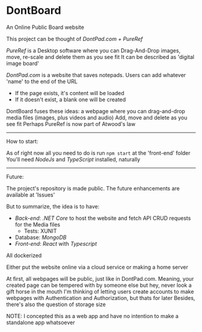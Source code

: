 # DontBoard
An Online Public Board website

This project can be thought of *DontPad.com + PureRef*

*PureRef* is a Desktop software where you can Drag-And-Drop images, move, re-scale and delete them as you see fit
It can be described as 'digital image board'

*DontPad.com* is a website that saves notepads. Users can add whatever 'name' to the end of the URL
  - If the page exists, it's content will be loaded
  - If it doesn't exist, a blank one will be created

DontBoard fuses these ideas: a webpage where you can drag-and-drop media files (images, plus videos and audio) Add, move and delete as you see fit
Perhaps PureRef is now part of Atwood's law

---

How to start:

As of right now all you need to do is run `npm start` at the 'front-end' folder
You'll need *NodeJs* and *TypeScript* installed, naturally

---

Future:

The project's repository is made public. The future enhancements are available at 'Issues'

But to summarize, the idea is to have:

  - *Back-end*: *.NET Core* to host the website and fetch API CRUD requests for the Media files
    - Tests: XUNIT
  - Database: *MongoDB*
  - *Front-end*: *React* with *Typescript*

  All dockerized

Either put the website online via a cloud service or making a home server

At first, all webpages will be public, just like in DontPad.com. Meaning, your created page can be tempered with by someone else but hey, never look a gift horse in the mouth
I'm thinking of letting users create accounts to make webpages with Authentication and Authorization, but thats for later
Besides, there's also the question of storage size

NOTE: I concepted this as a web app and have no intention to make a standalone app whatsoever
